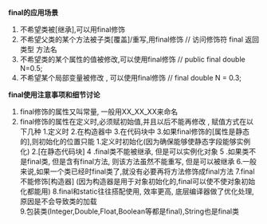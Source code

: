 **final的应用场景**
1. 不希望类被[继承],可以用final修饰
2. 不希望父类的某个方法被子类[覆盖]/重写,用final修饰 // 访问修饰符 final 返回类型 方法名
3. 不希望类的某个属性的值被修改,可以使用final修饰 // public final double N=0.5;
4. 不希望某个局部变量被修改 , 可以使用final修饰  // final double N = 0.3; 

**final使用注意事项和细节讨论**
1. final修饰的属性又叫常量, 一般用XX_XX_XX来命名
2. final修饰的属性在定义时,必须赋初始值,并且以后不能再修改 , 赋值方式在以下几种
     1.定义时   2.在构造器中  3.在代码块中
   3.如果final修饰的[属性是静态的],则初始化的位置只能   1.定义时初始化(因为确保能够使静态字段能够实例化)  2.[在静态代码块]
   4 .final类不能被继承, 但是可以实例化对象
   5 .如果类不是final类, 但是含有final方法, 则该方法虽然不能重写, 但是可以被继承 
   6.一般来说,如果一个类已经时final类了,就没有必要再将方法修饰成final方法
   7.final不能修饰[构造器]  (因为构造器是用于对象初始化的,final可以使不使对象初始化都能用)
   8.final和static往往搭配使用, 效率更高, 底层编译器做了优化处理,原因是不会导致类的加载  
   9.包装类(Integer,Double,Float,Boolean等都是final),String也是final类
   